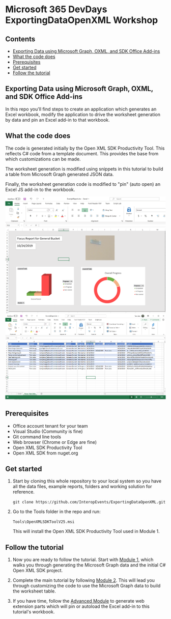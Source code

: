 # Microsoft 365 DevDays ExportingDataOpenXML Workshop

## Contents

- [Exporting Data using Microsoft Graph, OXML, and SDK Office Add-ins](#exporting-data-using-microsoft-graph,-oxml,-and-sdk-office-add-ins)
- [What the code does](#what-the-code-does)
- [Prerequisites](#prerequisites)
- [Get started](#get-started)
- [Follow the tutorial](#follow-the-tutorial)

## Exporting Data using Microsoft Graph, OXML, and SDK Office Add-ins

In this repo you'll find steps to create an application which generates an Excel workbook, modify the application to drive the worksheet generation by data and pin an Excel add-in to that workbook.

## What the code does

The code is generated initially by the Open XML SDK Productivity Tool. This reflects C# code from a template document. This provides the base from which customizations can be made.

The worksheet generation is modified using snippets in this tutorial to build a table from Microsoft Graph generated JSON data.

Finally, the worksheet generation code is modified to "pin" (auto open) an Excel JS add-in to the workbook.

![Report Cover](Assets\report_cover.png)
![Report Data Sheet](Assets\report_data.png)

## Prerequisites

- Office account tenant for your team
- Visual Studio (Community is fine)
- Git command line tools
- Web browser (Chrome or Edge are fine)
- Open XML SDK Productivity Tool
- Open XML SDK from nuget.org

## Get started

1. Start by cloning this whole repository to your local system so you have all the data files, example reports, folders and working solution for reference.

    `git clone https://github.com/InteropEvents/ExportingDataOpenXML.git`

2. Go to the Tools folder in the repo and run:

    `Tools\OpenXMLSDKToolV25.msi`

   This will install the Open XML SDK Productivity Tool used in Module 1.

## Follow the tutorial

1. Now you are ready to follow the tutorial. Start with [Module 1](module1.md), which walks you through generating the Microsoft Graph data and the initial C# Open XML SDK project.

1. Complete the main tutorial by following [Module 2](module2.md). This will lead you through customizing the code to use the Microsoft Graph data to build the worksheet table.

1. If you have time, follow the [Advanced Module](advancedmodule.md) to generate web extension parts which will pin or autoload the Excel add-in to this tutorial's workbook.
